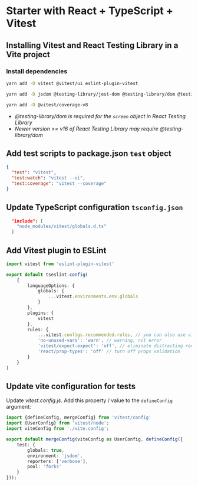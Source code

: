 # Starter with React + TypeScript + Vitest

## Installing Vitest and React Testing Library in a Vite project

### Install dependencies

```sh
yarn add -D vitest @vitest/ui eslint-plugin-vitest
```
```sh
yarn add -D jsdom @testing-library/jest-dom @testing-library/dom @testing-library/react
```
```sh
yarn add -D @vitest/coverage-v8
```
- *@testing-library/dom is required for the `screen` object in React Testing Library*
- *Newer version >= v16 of React Testing Library may require @testing-library/dom*


## Add test scripts to package.json `test` object

```json
{
  "test": "vitest",
  "test:watch": "vitest --ui",
  "test:coverage": "vitest --coverage"
}
```

## Update TypeScript configuration `tsconfig.json`

```json
  "include": [
    "node_modules/vitest/globals.d.ts"
  ]
```

## Add Vitest plugin to ESLint

```ts
import vitest from 'eslint-plugin-vitest'

export default tseslint.config(
    {
        languageOptions: {
            globals: {
                ...vitest.environments.env.globals
            }
        },
        plugins: {
            vitest
        },
        rules: {
            ...vitest.configs.recommended.rules, // you can also use vitest.configs.all.rules to enable all rules
            'no-unused-vars': 'warn', // warning, not error
            'vitest/expect-expect': 'off', // eliminate distracting red squiggles while writing tests
            'react/prop-types': 'off' // turn off props validation
        }
    }
)
```

## Update vite configuration for tests

Update _vitest.config.js_. Add this property / value to the `defineConfig` argument:

```ts
import {defineConfig, mergeConfig} from 'vitest/config'
import {UserConfig} from 'vitest/node';
import viteConfig from './vite.config';

export default mergeConfig(viteConfig as UserConfig, defineConfig({
    test: {
        globals: true,
        environment: 'jsdom',
        reporters: ['verbose'],
        pool: 'forks'
    }
}));
```
